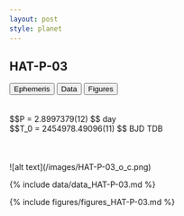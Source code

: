 ```yaml
---
layout: post
style: planet
---
```

<script src="../js/planets.js"></script>

## HAT-P-03

<!-- Tab links -->
<div class="tab">
<button class="tablinks" onclick="openCity(event, 'Ephemeris')">Ephemeris</button>
<button class="tablinks" onclick="openCity(event, 'Data')">Data</button>
<button class="tablinks" onclick="openCity(event, 'Figures')">Figures</button>
</div>

<!-- Tab content -->
<div id="Ephemeris" class="tabcontent" markdown="1">
<br/><br/>
$$P = 2.8997379(12) $$ day <br/>
$$T_0 = 2454978.49096(11) $$ BJD TDB
<br/><br/>
<br/><br/>
![alt text](/images/HAT-P-03_o_c.png)
</div>


<div id="Data" class="tabcontent" markdown="1">

{% include data/data_HAT-P-03.md %}

</div>

<div id="Figures" class="tabcontent" markdown="1">
{% include figures/figures_HAT-P-03.md %}
</div>


<script src="../js/tabs.js"></script>


